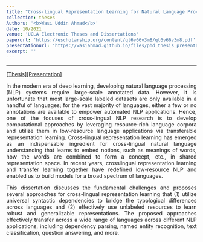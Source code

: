 ```yaml
---
title: "Cross-lingual Representation Learning for Natural Language Processing"
collection: theses
Authors: '<b>Wasi Uddin Ahmad</b>'
date: 10/2021
venue: 'UCLA Electronic Theses and Dissertations'
paperurl: 'https://escholarship.org/content/qt6v66v3m8/qt6v66v3m8.pdf'
presentationurl: 'https://wasiahmad.github.io/files/phd_thesis_presentation.pdf'
excerpt: ''
---
```

---
<a href='https://escholarship.org/content/qt6v66v3m8/qt6v66v3m8.pdf' target="_blank">[Thesis]</a><a href='https://wasiahmad.github.io/files/phd_thesis_presentation.pdf' target="_blank">[Presentation]</a>

<p align="justify">
In the modern era of deep learning, developing natural language processing (NLP) systems require large-scale annotated data. However, it is unfortunate that 
  most large-scale labeled datasets are only available in a handful of languages; for the vast majority of languages, either a few or no annotations are available 
  to empower automated NLP applications. Hence, one of the focuses of cross-lingual NLP research is to develop computational approaches by leveraging 
  resource-rich language corpora and utilize them in low-resource language applications via transferable representation learning. Cross-lingual representation 
  learning has emerged as an indispensable ingredient for cross-lingual natural language understanding that learns to embed notions, such as meanings of words, 
  how the words are combined to form a concept, etc., in shared representation space. In recent years, crosslingual representation learning and transfer 
  learning together have redefined low-resource NLP and enabled us to build models for a broad spectrum of languages.
</p>

<p align="justify">
  This dissertation discusses the fundamental challenges and proposes several approaches for cross-lingual representation learning that (1) utilize universal 
  syntactic dependencies to bridge the typological differences across languages and (2) effectively use unlabeled resources to learn robust and generalizable 
  representations. The proposed approaches effectively transfer across a wide range of languages across different NLP applications, including dependency parsing, named entity recognition, text classification, question answering, and more.
</p>

